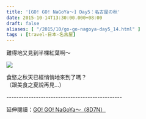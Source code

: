 ```yaml
---
title: '[GO! GO! NaGoYa～] Day5：名古屋の秋'
date: 2015-10-14T13:30:00.000+08:00
draft: false
aliases: [ "/2015/10/go-go-nagoya-day5_14.html" ]
tags : [travel-日本-名古屋]
---
```


難得地又見到半棵紅葉啊～  

![](/images/nagoya5e.jpg)

食慾之秋天已經悄悄地來到了嗎？  
（跟美食之夏說再見...）  
  
\-----------------------------------------------  
  
延伸閱讀：[GO! GO! NaGoYa～（8D7N）](https://hidie.net/nagoya8d7n/)
